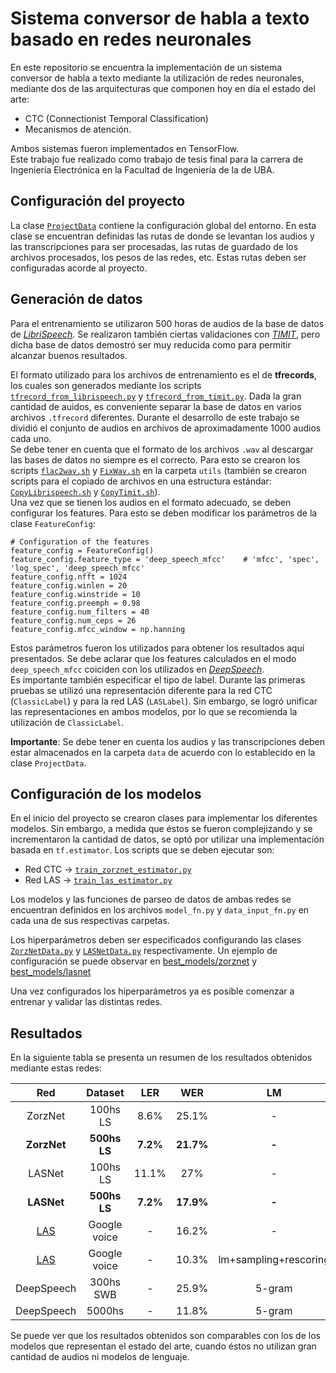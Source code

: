 # Sistema conversor de habla a texto basado en redes neuronales
En este repositorio se encuentra la implementación de un sistema 
conversor de habla a texto mediante la utilización de redes neuronales, 
mediante dos de las arquitecturas que componen hoy en día el 
estado del arte: 
- CTC (Connectionist Temporal Classification) 
- Mecanismos de atención.  

Ambos sistemas fueron implementados en TensorFlow.  
Este trabajo fue realizado como trabajo de tesis final para la 
carrera de Ingeniería Electrónica en la Facultad de Ingeniería de la de UBA.

## Configuración del proyecto
La clase [`ProjectData`](src/utils/ProjectData.py) contiene la configuración global del entorno.
En esta clase se encuentran definidas las rutas de donde se levantan los audios y las transcripciones
para ser procesadas, las rutas de guardado de los archivos procesados, los pesos de las redes, etc.
Estas rutas deben ser configuradas acorde al proyecto. 

## Generación de datos
Para el entrenamiento se utilizaron 500 horas de audios de la base de 
datos de <cite>[LibriSpeech][1]</cite>. Se realizaron también ciertas 
validaciones con <cite>[TIMIT][2]</cite>, pero dicha base de datos 
demostró ser muy reducida como para permitir alcanzar buenos resultados.

El formato utilizado para los archivos de entrenamiento es el de **tfrecords**,
los cuales son generados mediante los scripts [`tfrecord_from_librispeech.py`](src/tfrecord_from_librispeech.py) y 
[`tfrecord_from_timit.py`](src/tfrecord_from_timit.py). Dada la gran cantidad de auidos, es conveniente separar
la base de datos en varios archivos `.tfrecord` diferentes. Durante el desarrollo de este
trabajo se dividió el conjunto de audios en archivos de aproximadamente 1000 audios cada uno.  
Se debe tener en cuenta que el formato de los archivos `.wav` al descargar las bases de datos
no siempre es el correcto. Para esto se crearon los scripts [`flac2wav.sh`](utils/flac2wav.sh) y [`FixWav.sh`](utils/FixWav/FixWav.sh) en la 
carpeta `utils` (también se crearon scripts para el copiado de archivos en una estructura 
estándar: [`CopyLibrispeech.sh`](utils/CopyScript/CopyLibrispeech.sh) y [`CopyTimit.sh`](utils/CopyScript/CopyTimit.sh)).  
Una vez que se tienen los audios en el formato adecuado, se deben configurar los features. 
Para esto se deben modificar los parámetros de la clase `FeatureConfig`:
```
# Configuration of the features
feature_config = FeatureConfig()
feature_config.feature_type = 'deep_speech_mfcc'    # 'mfcc', 'spec', 'log_spec', 'deep_speech_mfcc'
feature_config.nfft = 1024
feature_config.winlen = 20
feature_config.winstride = 10
feature_config.preemph = 0.98
feature_config.num_filters = 40
feature_config.num_ceps = 26
feature_config.mfcc_window = np.hanning
```
Estos parámetros fueron los utilizados para obtener los resultados aquí presentados. Se debe aclarar 
que los features calculados en el modo `deep_speech_mfcc` coiciden con los utilizados en
<cite>[DeepSpeech][3]</cite>.  
Es importante también especificar el tipo de label. Durante las primeras
pruebas se utilizó una representación diferente para la red CTC (`ClassicLabel`) y para
la red LAS (`LASLabel`). Sin embargo, se logró unificar las representaciones en ambos modelos,
por lo que se recomienda la utilización de `ClassicLabel`.  

**Importante**: Se debe tener en cuenta los audios y las transcripciones deben estar
almacenados en la carpeta `data` de acuerdo con lo establecido en la clase `ProjectData`.

## Configuración de los modelos
En el inicio del proyecto se crearon clases para implementar los diferentes modelos. Sin embargo,
a medida que éstos se fueron complejizando y se incrementaron la cantidad de datos, se optó por 
utilizar una implementación basada en `tf.estimator`. Los scripts que se deben ejecutar son:
- Red CTC &rightarrow; [`train_zorznet_estimator.py`](src/Estimators/zorznet/train_zorznet_estimator.py)
- Red LAS &rightarrow; [`train_las_estimator.py`](src/Estimators/las/train_las_estimator.py)

Los modelos y las funciones de parseo de datos de ambas redes se encuentran definidos en los 
archivos `model_fn.py` y `data_input_fn.py` en cada una de sus respectivas carpetas. 

Los hiperparámetros deben ser especificados configurando las clases 
[`ZorzNetData.py`](src/neural_network/ZorzNet/ZorzNetData.py) y 
[`LASNetData.py`](src/neural_network/LAS/LASNetData.py) respectivamente. Un ejemplo de 
configuración se puede observar en [best_models/zorznet](best_models/zorznet/README.md) y
[best_models/lasnet](best_models/lasnet/README.md)

Una vez configurados los hiperparámetros ya es posible comenzar a entrenar y validar las
distintas redes.

## Resultados
En la siguiente tabla se presenta un resumen de los resultados obtenidos mediante estas redes:

|Red|Dataset|LER|WER|LM|
|:---:|:---:|:---:|:---:|:---:|
|ZorzNet|100hs LS|8.6%|25.1%|-|
|**ZorzNet**|**500hs LS**|**7.2%**|**21.7%**|**-**|
|LASNet|100hs LS|11.1%|27%|-|
|**LASNet**|**500hs LS**|**7.2%**|**17.9%**|**-**|
|[LAS](https://arxiv.org/pdf/1508.01211.pdf)|Google voice|-|16.2%|-|
|[LAS](https://arxiv.org/pdf/1508.01211.pdf)|Google voice|-|10.3%|lm+sampling+rescoring|
|DeepSpeech|300hs SWB|-|25.9%|5-gram|
|DeepSpeech|5000hs|-|11.8%|5-gram|

Se puede ver que los resultados obtenidos son comparables con los de los modelos que representan
el estado del arte, cuando éstos no utilizan gran cantidad de audios ni modelos de lenguaje.

[1]:http://www.openslr.org/12
[2]:https://catalog.ldc.upenn.edu/LDC93S1
[3]:https://github.com/mozilla/DeepSpeech

